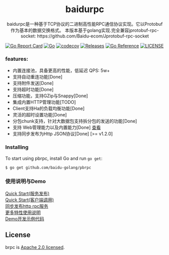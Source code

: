 <!--
 * @Author: Malin Xie
 * @Description: 
 * @Date: 2021-07-24 16:54:14
-->

<h1 align="center">baidurpc</h1>

<p align="center">
baidurpc是一种基于TCP协议的二进制高性能RPC通信协议实现。它以Protobuf作为基本的数据交换格式。
本版本基于golang实现.完全兼容jprotobuf-rpc-socket: https://github.com/Baidu-ecom/Jprotobuf-rpc-socket
</p>

[![Go Report Card](https://goreportcard.com/badge/github.com/baidu-golang/pbrpc?style=flat-square)](https://goreportcard.com/report/github.com/baidu-golang/pbrpc)
[![Go](https://github.com/baidu-golang/pbrpc/actions/workflows/main.yml/badge.svg)](https://github.com/baidu-golang/pbrpc/actions/workflows/main.yml)
[![codecov](https://codecov.io/gh/baidu-golang/pbrpc/branch/master/graph/badge.svg?token=EY9Z88E82P)](https://codecov.io/gh/baidu-golang/pbrpc)
[![Releases](https://img.shields.io/github/release/baidu-golang/pbrpc/all.svg?style=flat-square)](https://github.com/baidu-golang/pbrpc/releases)
[![Go Reference](https://golang.com.cn/badge/github.com/baidu-golang/pbrpc.svg)](https://golang.com.cn/github.com/baidu-golang/pbrpc)
[![LICENSE](https://img.shields.io/github/license/baidu-golang/pbrpc.svg?style=flat-square)](https://github.com/baidu-golang/pbrpc/blob/master/LICENSE)


### features:

- 内置连接池，具备更高的性能，低延迟 QPS: 5w+
- 支持自动重连功能[Done]
- 支持附件发送[Done]
- 支持超时功能[Done]
- 压缩功能，支持GZip与Snappy[Done]
- 集成内置HTTP管理功能[TODO]
- Client支持Ha的负载均衡功能[Done]
- 灵活的超时设置功能[Done]
- 分包chunk支持，针对大数据包支持拆分包的发送的功能[Done]
- 支持 Web管理能力以及内置能力[Done] [查看](https://github.com/jhunters/brpcweb)
- 支持同步发布为Http JSON协议[Done] [>= v1.2.0]
  ​
### Installing 

To start using pbrpc, install Go and run `go get`:

```sh
$ go get github.com/baidu-golang/pbrpc
```

### 使用说明与Demo 

 [Quick Start(服务发布)](./docs/quickstart_server.md) <br>
 [Quick Start(客户端调用)](./docs/quickstart_client.md) <br>
 [同步发布http rpc服务](./docs/httprpc.md) <br>
 [更多特性使用说明](./docs/Demo.md)<br>
 [Demo开发示例代码](./example)<br>
## License
brpc is [Apache 2.0 licensed](./LICENSE).
